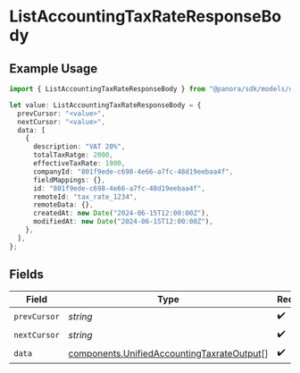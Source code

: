 # ListAccountingTaxRateResponseBody

## Example Usage

```typescript
import { ListAccountingTaxRateResponseBody } from "@panora/sdk/models/operations";

let value: ListAccountingTaxRateResponseBody = {
  prevCursor: "<value>",
  nextCursor: "<value>",
  data: [
    {
      description: "VAT 20%",
      totalTaxRatge: 2000,
      effectiveTaxRate: 1900,
      companyId: "801f9ede-c698-4e66-a7fc-48d19eebaa4f",
      fieldMappings: {},
      id: "801f9ede-c698-4e66-a7fc-48d19eebaa4f",
      remoteId: "tax_rate_1234",
      remoteData: {},
      createdAt: new Date("2024-06-15T12:00:00Z"),
      modifiedAt: new Date("2024-06-15T12:00:00Z"),
    },
  ],
};
```

## Fields

| Field                                                                                                    | Type                                                                                                     | Required                                                                                                 | Description                                                                                              |
| -------------------------------------------------------------------------------------------------------- | -------------------------------------------------------------------------------------------------------- | -------------------------------------------------------------------------------------------------------- | -------------------------------------------------------------------------------------------------------- |
| `prevCursor`                                                                                             | *string*                                                                                                 | :heavy_check_mark:                                                                                       | N/A                                                                                                      |
| `nextCursor`                                                                                             | *string*                                                                                                 | :heavy_check_mark:                                                                                       | N/A                                                                                                      |
| `data`                                                                                                   | [components.UnifiedAccountingTaxrateOutput](../../models/components/unifiedaccountingtaxrateoutput.md)[] | :heavy_check_mark:                                                                                       | N/A                                                                                                      |